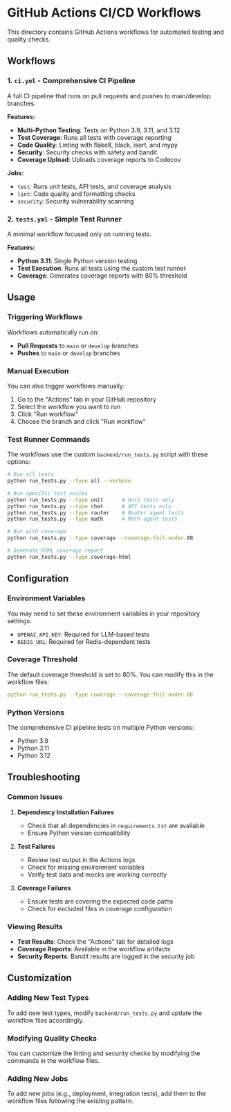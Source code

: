 # GitHub Actions CI/CD Workflows

This directory contains GitHub Actions workflows for automated testing and quality checks.

## Workflows

### 1. `ci.yml` - Comprehensive CI Pipeline

A full CI pipeline that runs on pull requests and pushes to main/develop branches.

**Features:**

- **Multi-Python Testing**: Tests on Python 3.9, 3.11, and 3.12
- **Test Coverage**: Runs all tests with coverage reporting
- **Code Quality**: Linting with flake8, black, isort, and mypy
- **Security**: Security checks with safety and bandit
- **Coverage Upload**: Uploads coverage reports to Codecov

**Jobs:**

- `test`: Runs unit tests, API tests, and coverage analysis
- `lint`: Code quality and formatting checks
- `security`: Security vulnerability scanning

### 2. `tests.yml` - Simple Test Runner

A minimal workflow focused only on running tests.

**Features:**

- **Python 3.11**: Single Python version testing
- **Test Execution**: Runs all tests using the custom test runner
- **Coverage**: Generates coverage reports with 80% threshold

## Usage

### Triggering Workflows

Workflows automatically run on:

- **Pull Requests** to `main` or `develop` branches
- **Pushes** to `main` or `develop` branches

### Manual Execution

You can also trigger workflows manually:

1. Go to the "Actions" tab in your GitHub repository
2. Select the workflow you want to run
3. Click "Run workflow"
4. Choose the branch and click "Run workflow"

### Test Runner Commands

The workflows use the custom `backend/run_tests.py` script with these options:

```bash
# Run all tests
python run_tests.py --type all --verbose

# Run specific test suites
python run_tests.py --type unit      # Unit tests only
python run_tests.py --type chat      # API tests only
python run_tests.py --type router    # Router agent tests
python run_tests.py --type math      # Math agent tests

# Run with coverage
python run_tests.py --type coverage --coverage-fail-under 80

# Generate HTML coverage report
python run_tests.py --type coverage-html
```

## Configuration

### Environment Variables

You may need to set these environment variables in your repository settings:

- `OPENAI_API_KEY`: Required for LLM-based tests
- `REDIS_URL`: Required for Redis-dependent tests

### Coverage Threshold

The default coverage threshold is set to 80%. You can modify this in the workflow files:

```yaml
python run_tests.py --type coverage --coverage-fail-under 80
```

### Python Versions

The comprehensive CI pipeline tests on multiple Python versions:

- Python 3.9
- Python 3.11
- Python 3.12

## Troubleshooting

### Common Issues

1. **Dependency Installation Failures**

   - Check that all dependencies in `requirements.txt` are available
   - Ensure Python version compatibility

2. **Test Failures**

   - Review test output in the Actions logs
   - Check for missing environment variables
   - Verify test data and mocks are working correctly

3. **Coverage Failures**
   - Ensure tests are covering the expected code paths
   - Check for excluded files in coverage configuration

### Viewing Results

- **Test Results**: Check the "Actions" tab for detailed logs
- **Coverage Reports**: Available in the workflow artifacts
- **Security Reports**: Bandit results are logged in the security job

## Customization

### Adding New Test Types

To add new test types, modify `backend/run_tests.py` and update the workflow files accordingly.

### Modifying Quality Checks

You can customize the linting and security checks by modifying the commands in the workflow files.

### Adding New Jobs

To add new jobs (e.g., deployment, integration tests), add them to the workflow files following the existing pattern.
